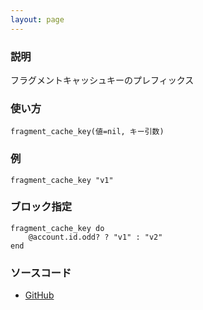 ```yaml
---
layout: page
---
```


### 説明

フラグメントキャッシュキーのプレフィックス

### 使い方

    fragment_cache_key(値=nil, キー引数)

### 例

    fragment_cache_key "v1"

### ブロック指定

    fragment_cache_key do
        @account.id.odd? ? "v1" : "v2"
    end

### ソースコード

-   [GitHub](https://github.com/rails/rails/blob/984c3ef2775781d47efa9f541ce570daa2434a80/actionpack/lib/abstract_controller/caching/fragments.rb#L57)
